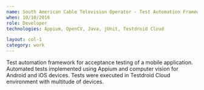 ```yaml
---
name: South American Cable Television Operator - Test Automation Framework for Mobile App
when: 10/10/2016
role: Developer
technologies: Appium, OpenCV, Java, jUnit, Testdroid Cloud

layout: col-1
category: work
---
```


Test automation framework for acceptance testing of a mobile application. Automated tests implemented using Appium and computer vision for Android and iOS devices. Tests were executed in Testdroid Cloud environment with multitude of devices.